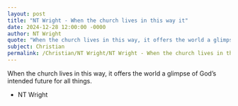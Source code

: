 ```yaml
---
layout: post
title: "NT Wright - When the church lives in this way it"
date: 2024-12-28 12:00:00 -0000
author: NT Wright
quote: "When the church lives in this way, it offers the world a glimpse of God’s intended future for all things."
subject: Christian
permalink: /Christian/NT Wright/NT Wright - When the church lives in this way it
---
```


When the church lives in this way, it offers the world a glimpse of God’s intended future for all things.

- NT Wright
